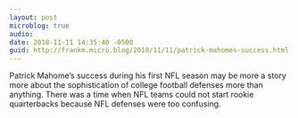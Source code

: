 ```yaml
---
layout: post
microblog: true
audio: 
date: 2018-11-11 14:35:40 -0500
guid: http://frankm.micro.blog/2018/11/11/patrick-mahomes-success.html
---
```

Patrick Mahome’s success during his first NFL season may be more a story more about the sophistication of college football defenses more than anything. There was a time when NFL teams could not start rookie quarterbacks because NFL defenses were too confusing. 
